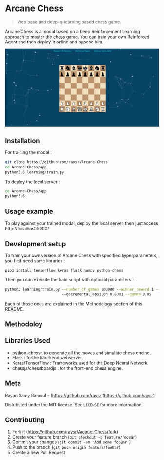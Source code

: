 # Arcane Chess
> Web base and deep-q-learning based chess game.

Arcane Chess is a modal based on a Deep Reinforcement Learning approach to master the chess game.
You can train your own Reinforced Agent and then deploy-it online and oppose him.

![](header.png)

## Installation


For training the modal :
```sh
git clone https://github.com/raysr/Arcane-Chess
cd Arcane-Chess/app
python3.6 learning/train.py
```

To deploy the local server :
```sh
cd Arcane-Chess/app
python3.6 
```

## Usage example

To play against your trained modal, deploy the local server, then just access http://localhost:5000/

## Development setup

To train your own version of Arcane Chess with specified hyperparameters, you first need some libraries :

```sh
pip3 install tensorflow keras flask numpy python-chess
```
Then you can execute the train script with optional parameters :
```sh
python3 learning/train.py --number_of_games 100000 --winner_reward 1 --loser_malus -1 --epsilon 1
                          --decremental_epsilon 0.0001 --gamma 0.05
```
Each of those ones are explained in the Methodology section of this README.

## Methodoloy

## Libraries Used

* python-chess : to generate all the moves and simulate chess engine.
* Flask : forthe bac-kend webserver.
* Keras/TensorFlow : Frameworks used for the Deep Neural Network.
* chessjs/chessboardjs : for the front-end chess engine.

## Meta

Rayan Samy Ramoul – [https://github.com/raysr](https://github.com/raysr)

Distributed under the MIT license. See ``LICENSE`` for more information.


## Contributing

1. Fork it (<https://github.com/raysr/Arcane-Chess/fork>)
2. Create your feature branch (`git checkout -b feature/fooBar`)
3. Commit your changes (`git commit -am 'Add some fooBar'`)
4. Push to the branch (`git push origin feature/fooBar`)
5. Create a new Pull Request

